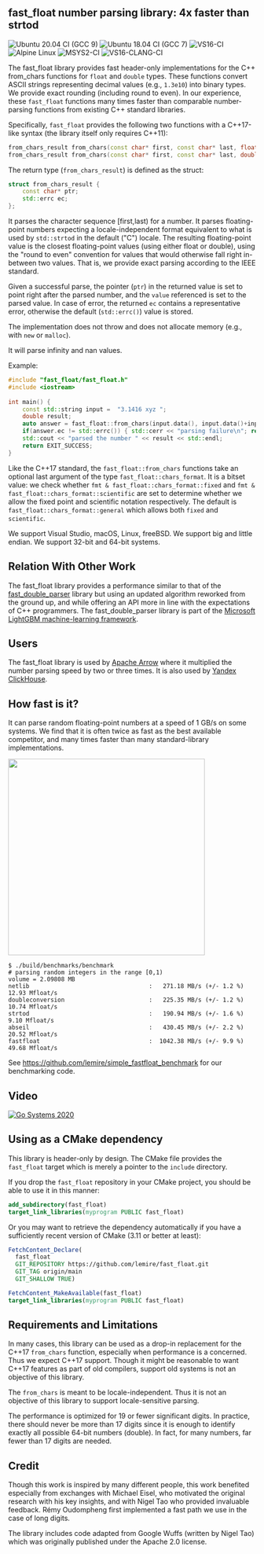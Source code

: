 ## fast_float number parsing library: 4x faster than strtod

![Ubuntu 20.04 CI (GCC 9)](https://github.com/lemire/fast_float/workflows/Ubuntu%2020.04%20CI%20(GCC%209)/badge.svg)
![Ubuntu 18.04 CI (GCC 7)](https://github.com/lemire/fast_float/workflows/Ubuntu%2018.04%20CI%20(GCC%207)/badge.svg)
![VS16-CI](https://github.com/lemire/fast_float/workflows/VS16-CI/badge.svg)
![Alpine Linux](https://github.com/lemire/fast_float/workflows/Alpine%20Linux/badge.svg)
![MSYS2-CI](https://github.com/lemire/fast_float/workflows/MSYS2-CI/badge.svg)
![VS16-CLANG-CI](https://github.com/lemire/fast_float/workflows/VS16-CLANG-CI/badge.svg)

The fast_float library provides fast header-only implementations for the C++ from_chars
functions for `float` and `double` types.  These functions convert ASCII strings representing
decimal values (e.g., `1.3e10`) into binary types. We provide exact rounding (including
round to even). In our experience, these `fast_float` functions many times faster than comparable number-parsing functions from existing C++ standard libraries.

Specifically, `fast_float` provides the following two functions with a C++17-like syntax (the library itself only requires C++11):

```C++
from_chars_result from_chars(const char* first, const char* last, float& value, ...);
from_chars_result from_chars(const char* first, const char* last, double& value, ...);
```

The return type (`from_chars_result`) is defined as the struct:
```C++
struct from_chars_result {
    const char* ptr;
    std::errc ec;
};
```

It parses the character sequence [first,last) for a number. It parses floating-point numbers expecting
a locale-independent format equivalent to what is used by `std::strtod` in the default ("C") locale. 
The resulting floating-point value is the closest floating-point values (using either float or double), 
using the "round to even" convention for values that would otherwise fall right in-between two values.
That is, we provide exact parsing according to the IEEE standard.

Given a successful parse, the pointer (`ptr`) in the returned value is set to point right after the
parsed number, and the `value` referenced is set to the parsed value. In case of error, the returned
`ec` contains a representative error, otherwise the default (`std::errc()`) value is stored.

The implementation does not throw and does not allocate memory (e.g., with `new` or `malloc`).

It will parse infinity and nan values.

Example:

``` C++
#include "fast_float/fast_float.h"
#include <iostream>
 
int main() {
    const std::string input =  "3.1416 xyz ";
    double result;
    auto answer = fast_float::from_chars(input.data(), input.data()+input.size(), result);
    if(answer.ec != std::errc()) { std::cerr << "parsing failure\n"; return EXIT_FAILURE; }
    std::cout << "parsed the number " << result << std::endl;
    return EXIT_SUCCESS;
}
```


Like the C++17 standard, the `fast_float::from_chars` functions take an optional last argument of
the type `fast_float::chars_format`. It is a bitset value: we check whether 
`fmt & fast_float::chars_format::fixed` and `fmt & fast_float::chars_format::scientific` are set
to determine whether we allow the fixed point and scientific notation respectively.
The default is  `fast_float::chars_format::general` which allows both `fixed` and `scientific`.

We support Visual Studio, macOS, Linux, freeBSD. We support big and little endian. We support 32-bit and 64-bit systems.

## Relation With Other Work

The fast_float library provides a performance similar to that of the [fast_double_parser](https://github.com/lemire/fast_double_parser) library but using an updated algorithm reworked from the ground up, and while offering an API more in line with the expectations of C++ programmers. The fast_double_parser library is part of the [Microsoft LightGBM machine-learning framework](https://github.com/microsoft/LightGBM).

## Users

The fast_float library is used by [Apache Arrow](https://github.com/apache/arrow/pull/8494) where it multiplied the number parsing speed by two or three times. It is also used by [Yandex ClickHouse](https://github.com/ClickHouse/ClickHouse).


## How fast is it?

It can parse random floating-point numbers at a speed of 1 GB/s on some systems. We find that it is often twice as fast as the best available competitor, and many times faster than many standard-library implementations.

<img src="http://lemire.me/blog/wp-content/uploads/2020/11/fastfloat_speed.png" width="400">

```
$ ./build/benchmarks/benchmark 
# parsing random integers in the range [0,1)
volume = 2.09808 MB 
netlib                                  :   271.18 MB/s (+/- 1.2 %)    12.93 Mfloat/s  
doubleconversion                        :   225.35 MB/s (+/- 1.2 %)    10.74 Mfloat/s  
strtod                                  :   190.94 MB/s (+/- 1.6 %)     9.10 Mfloat/s  
abseil                                  :   430.45 MB/s (+/- 2.2 %)    20.52 Mfloat/s  
fastfloat                               :  1042.38 MB/s (+/- 9.9 %)    49.68 Mfloat/s  
```

See https://github.com/lemire/simple_fastfloat_benchmark for our benchmarking code.


## Video

[![Go Systems 2020](http://img.youtube.com/vi/AVXgvlMeIm4/0.jpg)](http://www.youtube.com/watch?v=AVXgvlMeIm4)<br />

## Using as a CMake dependency

This library is header-only by design. The CMake file provides the `fast_float` target
which is merely a pointer to the `include` directory.

If you drop the `fast_float` repository in your CMake project, you should be able to use
it in this manner:

```cmake
add_subdirectory(fast_float)
target_link_libraries(myprogram PUBLIC fast_float)
```

Or you may want to retrieve the dependency automatically if you have a sufficiently recent version of CMake (3.11 or better at least):

```cmake
FetchContent_Declare(
  fast_float
  GIT_REPOSITORY https://github.com/lemire/fast_float.git
  GIT_TAG origin/main
  GIT_SHALLOW TRUE)

FetchContent_MakeAvailable(fast_float)
target_link_libraries(myprogram PUBLIC fast_float)

```


## Requirements and Limitations

In many cases, this library can be used as a drop-in replacement for the C++17 `from_chars` function, especially when performance is a concerned. Thus we expect C++17 support. Though it might be reasonable to want C++17 features as part of old compilers, support old systems is not an objective of this library.

The `from_chars` is meant to be locale-independent. Thus it is not an objective of this library to support
locale-sensitive parsing.

The performance is optimized for 19 or fewer significant digits. In practice, there should
never be more than 17 digits since it is enough to identify exactly all possible 64-bit numbers (double).
In fact, for many numbers, far fewer than 17 digits are needed.


## Credit

Though this work is inspired by many different people, this work benefited especially from exchanges with 
Michael Eisel, who motivated the original research with his key insights, and with Nigel Tao who provided 
invaluable feedback. Rémy Oudompheng first implemented a fast path we use in the case of long digits.

The library includes code adapted from Google Wuffs (written by Nigel Tao) which was originally published 
under the Apache 2.0 license.

